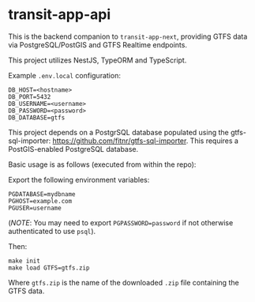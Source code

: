 # transit-app-api

This is the backend companion to `transit-app-next`, providing GTFS data via PostgreSQL/PostGIS and GTFS Realtime endpoints.

This project utilizes NestJS, TypeORM and TypeScript.

Example `.env.local` configuration:

```
DB_HOST=<hostname>
DB_PORT=5432
DB_USERNAME=<username>
DB_PASSWORD=<password>
DB_DATABASE=gtfs
```

This project depends on a PostgrSQL database populated using the gtfs-sql-importer: https://github.com/fitnr/gtfs-sql-importer. This requires a PostGIS-enabled PostgreSQL database.

Basic usage is as follows (executed from within the repo):

Export the following environment variables:
```
PGDATABASE=mydbname
PGHOST=example.com
PGUSER=username
```
(_NOTE_: You may need to export `PGPASSWORD=password` if not otherwise authenticated to use `psql`).

Then:
```
make init
make load GTFS=gtfs.zip
```
Where `gtfs.zip` is the name of the downloaded `.zip` file containing the GTFS data.
